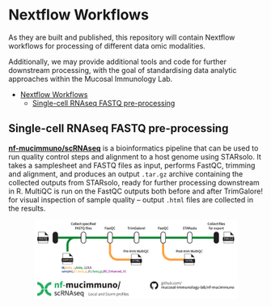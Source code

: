 # Nextflow Workflows

As they are built and published, this repository will contain Nextflow workflows for processing of different data omic modalities.

Additionally, we may provide additional tools and code for further downstream processing, with the goal of standardising data analytic approaches within the Mucosal Immunology Lab.

- [Nextflow Workflows](#nextflow-workflows)
  - [Single-cell RNAseq FASTQ pre-processing](#single-cell-rnaseq-fastq-pre-processing)


## Single-cell RNAseq FASTQ pre-processing

[**nf-mucimmuno/scRNAseq**](./scRNAseq/) is a bioinformatics pipeline that can be used to run quality control steps and alignment to a host genome using STARsolo. It takes a samplesheet and FASTQ files as input, performs FastQC, trimming and alignment, and produces an output `.tar.gz` archive containing the collected outputs from STARsolo, ready for further processing downstream in R. MultiQC is run on the FastQC outputs both before and after TrimGalore! for visual inspection of sample quality &ndash; output `.html` files are collected in the results.

<div align="center">
<img src="./assets/images/nf-mucimmuno_scRNAseq-01.png" width=80%>
</div>